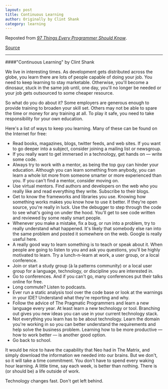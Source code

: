 ```yaml
---
layout: post
title: Continuous Learning
author: Originally by Clint Shank
category: learning
---
```


Reposted from [<i class="fa fa-book"></i> *97 Things Every Programmer Should Know*](http://smile.amazon.com/gp/product/B002RHN7RM/ref=kinw_myk_ro_title).

[<i class="fa fa-list-alt"></i> Source](http://programmer.97things.oreilly.com/wiki/index.php/Continuous_Learning)

---

####"Continuous Learning" by Clint Shank

We live in interesting times. As development gets distributed across the globe, you learn there are lots of people capable of doing your job. You need to keep learning to stay marketable. Otherwise, you'll become a dinosaur, stuck in the same job until, one day, you'll no longer be needed or your job gets outsourced to some cheaper resource.

So what do you do about it? Some employers are generous enough to provide training to broaden your skill set. Others may not be able to spare the time or money for any training at all. To play it safe, you need to take responsibility for your own education.

Here's a list of ways to keep you learning. Many of these can be found on the Internet for free:

* Read books, magazines, blogs, twitter feeds, and web sites. If you want to go deeper into a subject, consider joining a mailing list or newsgroup.
* If you really want to get immersed in a technology, get hands on — write some code.
* Always try to work with a mentor, as being the top guy can hinder your education. Although you can learn something from anybody, you can learn a whole lot more from someone smarter or more experienced than you. If you can't find a mentor, consider moving on.
* Use virtual mentors. Find authors and developers on the web who you really like and read everything they write. Subscribe to their blogs.
* Get to know the frameworks and libraries you use. Knowing how something works makes you know how to use it better. If they're open source, you're really in luck. Use the debugger to step through the code to see what's going on under the hood. You'll get to see code written and reviewed by some really smart people.
* Whenever you make a mistake, fix a bug, or run into a problem, try to really understand what happened. It's likely that somebody else ran into the same problem and posted it somewhere on the web. Google is really useful here.
* A really good way to learn something is to teach or speak about it. When people are going to listen to you and ask you questions, you'll be highly motivated to learn. Try a lunch-n-learn at work, a user group, or a local conference.
* Join or start a study group (à la patterns community) or a local user group for a language, technology, or discipline you are interested in.
* Go to conferences. And if you can't go, many conferences put their talks online for free.
* Long commute? Listen to podcasts.
* Ever run a static analysis tool over the code base or look at the warnings in your IDE? Understand what they're reporting and why.
* Follow the advice of The Pragmatic Programmers and learn a new language every year. At least learn a new technology or tool. Branching out gives you new ideas you can use in your current technology stack.
* Not everything you learn has to be about technology. Learn the domain you're working in so you can better understand the requirements and help solve the business problem. Learning how to be more productive — how to work better — is another good option.
* Go back to school.

It would be nice to have the capability that Neo had in The Matrix, and simply download the information we needed into our brains. But we don't, so it will take a time commitment. You don't have to spend every waking hour learning. A little time, say each week, is better than nothing. There is (or should be) a life outside of work.

Technology changes fast. Don't get left behind.